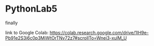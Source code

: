 # PythonLab5
finally

link to Google Colab: https://colab.research.google.com/drive/1IH9e-Pb91e2S3i6c0p3MiWtOrTNv72z7#scrollTo=Wnei3-xulM_U
